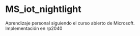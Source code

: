 # MS_iot_nightlight
Aprendizaje personal siguiendo el curso abierto de Microsoft.
Implementación en rp2040
